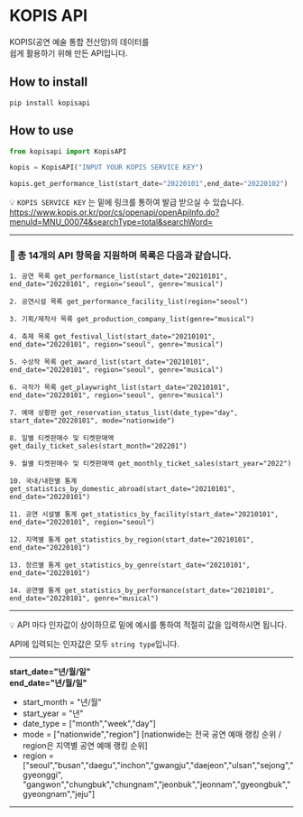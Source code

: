 # KOPIS API
KOPIS(공연 예술 통합 전산망)의 데이터를  
쉽게 활용하기 위해 만든 API입니다.  


## How to install
`pip install kopisapi`


## How to use

```python
from kopisapi import KopisAPI

kopis = KopisAPI("INPUT YOUR KOPIS SERVICE KEY")

kopis.get_performance_list(start_date="20220101",end_date="20220102")

```  
:bulb: `KOPIS SERVICE KEY` 는 밑에 링크를 통하여 발급 받으실 수 있습니다.   
https://www.kopis.or.kr/por/cs/openapi/openApiInfo.do?menuId=MNU_00074&searchType=total&searchWord=  
  
  
  
  
------
### :information_desk_person: 총 14개의 API 항목을 지원하며 목록은 다음과 같습니다.

```
1. 공연 목록 get_performance_list(start_date="20210101", end_date="20220101", region="seoul", genre="musical")
  
2. 공연시설 목록 get_performance_facility_list(region="seoul")
  
3. 기획/제작사 목록 get_production_company_list(genre="musical")

4. 축제 목록 get_festival_list(start_date="20210101", end_date="20220101", region="seoul", genre="musical")

5. 수상작 목록 get_award_list(start_date="20210101", end_date="20220101", region="seoul", genre="musical")

6. 극작가 목록 get_playwright_list(start_date="20210101", end_date="20220101", region="seoul", genre="musical")

7. 예매 상황판 get_reservation_status_list(date_type="day", start_date="20220101", mode="nationwide")

8. 일별 티켓판매수 및 티켓판매액 get_daily_ticket_sales(start_month="202201")

9. 월별 티켓판매수 및 티켓판매액 get_monthly_ticket_sales(start_year="2022")

10. 국내/내한별 통계 get_statistics_by_domestic_abroad(start_date="20210101", end_date="20220101")

11. 공연 시설별 통계 get_statistics_by_facility(start_date="20210101", end_date="20220101", region="seoul")

12. 지역별 통계 get_statistics_by_region(start_date="20210101", end_date="20220101")

13. 장르별 통계 get_statistics_by_genre(start_date="20210101", end_date="20220101")

14. 공연별 통계 get_statistics_by_performance(start_date="20210101", end_date="20220101", genre="musical")
```
------
:bulb:  API 마다 인자값이 상이하므로 밑에 예시를 통하여 적절히 값을 입력하시면 됩니다.  

 API에 입력되는 인자값은 모두 `string type`입니다.
  
------
**start_date="년/월/일"**  
**end_date="년/월/일"**  
* start_month = "년/월"
* start_year = "년"
* date_type = ["month","week","day"]
* mode = ["nationwide","region"] [nationwide는 전국 공연 예매 랭킹 순위 / region은 지역별 공연 예매 랭킹 순위]
* region = ["seoul","busan","daegu","inchon","gwangju","daejeon","ulsan","sejong","gyeonggi",  "gangwon","chungbuk","chungnam","jeonbuk","jeonnam","gyeongbuk","gyeongnam","jeju"]
------
